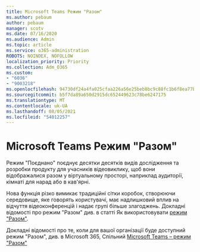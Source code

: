 ```yaml
---
title: Microsoft Teams Режим "Разом"
ms.author: pebaum
author: pebaum
manager: scotv
ms.date: 07/16/2020
ms.audience: Admin
ms.topic: article
ms.service: o365-administration
ROBOTS: NOINDEX, NOFOLLOW
localization_priority: Priority
ms.collection: Adm_O365
ms.custom:
- "6036"
- "9003218"
ms.openlocfilehash: 94730df24a4fa025cfaa226a56e25beb8bc9c88fc1b6f8ea77bc6e97ee7c73f8
ms.sourcegitcommit: b5f7da89a650d2915dc652449623c78be6247175
ms.translationtype: MT
ms.contentlocale: uk-UA
ms.lasthandoff: 08/05/2021
ms.locfileid: "54012257"
---
```

# <a name="microsoft-teams-together-mode"></a>Microsoft Teams Режим "Разом"

Режим "Поєднано" поєднує десятки десятків видів дослідження та розробки продукту для учасників відеовиклику, щоб вони відображалися разом у віртуальному просторі, наприклад аудиторії, кімнаті для нарад або в кав'ярні. 

Нова функція різко вимикає традиційні сітки коробок, створюючи середовище, яке говорять користувачі, має надлишковий вплив на відчуття відеоконференцій і надає групі більше злагоджень. Докладні відомості про режим "Разом" див. в статті Як використовувати [режим "Разом"](https://techcommunity.microsoft.com/t5/microsoft-teams-blog/how-to-get-the-most-from-together-mode/ba-p/1509496).  

Докладні відомості про те, коли для вашої організації буде доступний режим "Разом", див. в Microsoft 365, Спільний [Microsoft Teams – режим "Разом"](https://www.microsoft.com/microsoft-365/roadmap?featureid=65942)